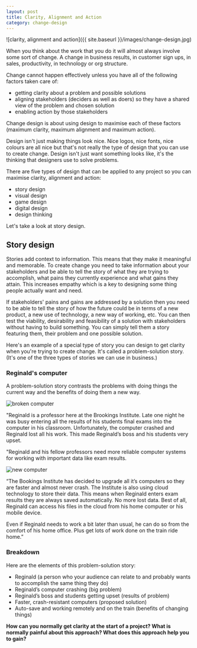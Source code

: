 ```yaml
---
layout: post
title: Clarity, Alignment and Action
category: change-design
---
```


![clarity, alignment and action]({{ site.baseurl }}/images/change-design.jpg)

When you think about the work that you do it will almost always involve some sort of change. A change in business results, in customer sign ups, in sales, productivity, in technology or org structure.

Change cannot happen effectively unless you have all of the following factors taken care of:

* getting clarity about a problem and possible solutions
* aligning stakeholders (deciders as well as doers) so they have a shared view of the problem and chosen solution
* enabling action by those stakeholders

Change design is about using design to maximise each of these factors (maximum clarity, maximum alignment and maximum action).

Design isn't just making things look nice. Nice logos, nice fonts, nice colours are all nice but that's not really the type of design that you can use to create change. Design isn't just want something looks like, it's the thinking that designers use to solve problems.

There are five types of design that can be applied to any project so you can maximise clarity, alignment and action:

* story design
* visual design
* game design
* digital design
* design thinking

Let's take a look at story design.

## Story design
Stories add context to information. This means that they make it meaningful and memorable. To create change you need to take information about your stakeholders and be able to tell the story of what they are trying to accomplish, what pains they currently experience and what gains they attain. This increases empathy which is a key to designing some thing people actually want and need.

If stakeholders' pains and gains are addressed by a solution then you need to be able to tell the story of how the future could be in terms of a new product, a new use of technology, a new way of working, etc. You can then test the viability, desirability and feasibility of a solution with stakeholders without having to build something. You can simply tell them a story featuring them, their problem and one possible solution.

Here's an example of a special type of story you can design to get clarity when you're trying to create change. It's called a problem-solution story. (It's one of the three types of stories we can use in business.)

### Reginald's computer
A problem-solution story contrasts the problems with doing things the current way and the benefits of doing them a new way.

![broken computer](http://everlearning.com.au/assets/lesson-images/17-broken-computer.png)

"Reginald is a professor here at the Brookings Institute. Late one night he was busy entering all the results of his students final exams into the computer in his classroom. Unfortunately, the computer crashed and Reginald lost all his work. This made Reginald’s boss and his students very upset.

"Reginald and his fellow professors need more reliable computer systems for working with important data like exam results.

![new computer](http://everlearning.com.au/assets/lesson-images/17-cloud-computer.png)

“The Bookings Institute has decided to upgrade all it’s computers so they are faster and almost never crash. The Institute is also using cloud technology to store their data. This means when Reginald enters exam results they are always saved automatically. No more lost data. Best of all, Reginald can access his files in the cloud from his home computer or his mobile device.

Even if Reginald needs to work a bit later than usual, he can do so from the comfort of his home office. Plus get lots of work done on the train ride home.”

### Breakdown
Here are the elements of this problem-solution story:

* Reginald (a person who your audience can relate to and probably wants to accomplish the same thing they do)
* Reginald’s computer crashing (big problem)
* Reginald’s boss and students getting upset (results of problem)
* Faster, crash-resistant computers (proposed solution)
* Auto-save and working remotely and on the train (benefits of changing things)

**How can you normally get clarity at the start of a project? What is normally painful about this approach? What does this approach help you to gain?**
